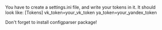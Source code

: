 You have to create a settings.ini file, and write your tokens in it. It should look like:
[Tokens]
vk_token=your_vk_token
ya_token=your_yandex_token

Don't forget to install configparser package!
